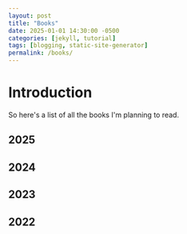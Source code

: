```yaml
---
layout: post
title: "Books"
date: 2025-01-01 14:30:00 -0500
categories: [jekyll, tutorial]
tags: [blogging, static-site-generator]
permalink: /books/
---
```



# Introduction

So here's a list of all the books I'm planning to read.

## 2025

## 2024

## 2023

## 2022
